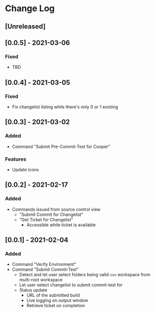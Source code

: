 # Change Log

## [Unreleased]

## [0.0.5] - 2021-03-06

### Fixed

*   TBD

## [0.0.4] - 2021-03-05

### Fixed

*   Fix changelist listing while there's only 0 or 1 existing

## [0.0.3] - 2021-03-02

### Added

*   Command "Submit Pre-Commit-Test for Cooper"

### Features

*   Update icons

## [0.0.2] - 2021-02-17

### Added

*   Commands issued from source control view
    *   "Submit Commit for Changelist"
    *   "Get Ticket for Changelist"
        *   Accessible while ticket is available

## [0.0.1] - 2021-02-04

### Added

*   Command "Verify Environment"
*   Command "Submit Commit-Test"
    *   Detect and let user select folders being valid `svn` workspace from
        multi-root workspace
    *   Let user select changelist to submit commit-test for
    *   Status update
        *   URL of the submitted build
        *   Live logging on output window
        *   Retrieve ticket on completion
